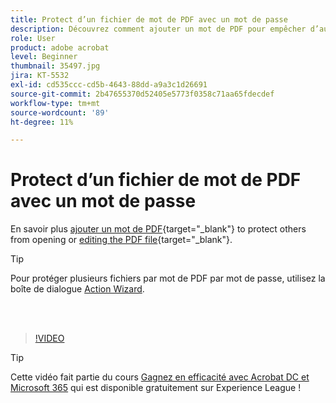 ```yaml
---
title: Protect d’un fichier de mot de PDF avec un mot de passe
description: Découvrez comment ajouter un mot de PDF pour empêcher d’autres personnes d’ouvrir ou de modifier le fichier
role: User
product: adobe acrobat
level: Beginner
thumbnail: 35497.jpg
jira: KT-5532
exl-id: cd535ccc-cd5b-4643-88dd-a9a3c1d26691
source-git-commit: 2b47655370d52405e5773f0358c71aa65fdecdef
workflow-type: tm+mt
source-wordcount: '89'
ht-degree: 11%

---
```


# Protect d’un fichier de mot de PDF avec un mot de passe

En savoir plus [ajouter un mot de PDF](https://www.adobe.com/fr/acrobat/online/password-protect-pdf.html){target="_blank"} to protect others from opening or [editing the PDF file](https://www.adobe.com/fr/acrobat/online/pdf-editor.html){target="_blank"}.

>[!TIP]
>
>Pour protéger plusieurs fichiers par mot de PDF par mot de passe, utilisez la boîte de dialogue [Action Wizard](../advanced-tasks/action.md).

<br> 

>[!VIDEO](https://video.tv.adobe.com/v/35497?quality=12&learn=on&hidetitle=true)

>[!TIP]
>
>Cette vidéo fait partie du cours [Gagnez en efficacité avec Acrobat DC et Microsoft 365](https://experienceleague.adobe.com/?recommended=Acrobat-U-1-2021.microsoft365) qui est disponible gratuitement sur Experience League !

